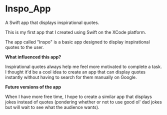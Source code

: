 # Inspo_App
A Swift app that displays inspirational quotes.

This is my first app that I created using Swift on the XCode platform.

The app called "Inspo" is a basic app designed to display inspirational quotes to the user.

**What influenced this app?**

Inspirational quotes always help me feel more motivated to complete a task. I thought it'd be a cool idea to create an app that can display quotes instantly without having to search for them manually on Google.

**Future versions of the app**

When I have more free time, I hope to create a similar app that displays jokes instead of quotes (pondering whether or not to use good ol' dad jokes but will wait to see what the audience wants).
